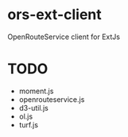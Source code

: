 # ors-ext-client
OpenRouteService client for ExtJs

# TODO

* moment.js
* openrouteservice.js
* d3-util.js
* ol.js
* turf.js
